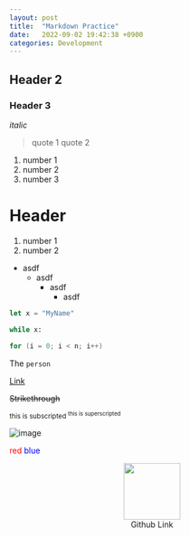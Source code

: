 ```yaml
---
layout: post
title:  "Markdown Practice"
date:   2022-09-02 19:42:38 +0900
categories: Development
---
```


## Header 2
### Header 3

*italic*

> quote 1
> quote 2

1. number 1
1. number 2
1. number 3

# Header

1. number 1
2. number 2

- asdf
    - asdf
        - asdf
            - asdf
```js
let x = "MyName"
```

```py
while x:
```

```c++
for (i = 0; i < n; i++)
```

The `person` 

[Link](https://pages.github.com)

~~Strikethrough~~

<sub>this is subscripted
<sup>this is superscripted

![image](https://encrypted-tbn0.gstatic.com/images?q=tbn:ANd9GcT1J-14pUXHNmS6MQ49hiI0M3YtZIixXZVAPw5g7BAQ&s)

<span style="color: red">red
<span style="color: blue">blue

<figure align = "center">
<img src="https://logos-world.net/wp-content/uploads/2020/11/GitHub-Emblem.png", style="width:100">
<figcaption></b>Github Link</b></figcaption>
</tigure>
